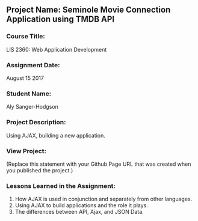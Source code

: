 ## Project Name:  Seminole Movie Connection Application using TMDB API

### Course Title:
LIS 2360:  Web Application Development

### Assignment Date:  
August 15 2017

### Student Name:  
Aly Sanger-Hodgson

### Project Description:
Using AJAX, building a new application.

### View Project:
(Replace this statement with your Github Page URL that was created when you 
 published the project.)

### Lessons Learned in the Assignment:
1. How AJAX is used in conjunction and separately from other languages.
2. Using AJAX to build applications and the role it plays.
3. The differences between API, Ajax, and JSON Data.
